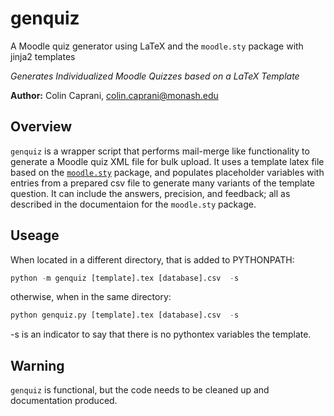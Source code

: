 # genquiz
A Moodle quiz generator using LaTeX and the `moodle.sty` package with jinja2 templates

*Generates Individualized Moodle Quizzes based on a LaTeX Template*

**Author:** Colin Caprani,
[colin.caprani@monash.edu](mailto://colin.caprani@monash.edu)

## Overview
`genquiz` is a wrapper script that performs mail-merge like functionality to generate a Moodle quiz XML file for bulk upload. It uses a template latex file based on the [`moodle.sty`](https://framagit.org/mattgk/moodle) package, and populates placeholder variables with entries from a prepared csv file to generate many variants of the template question. It can include the answers, precision, and feedback; all as described in the documentaion for the `moodle.sty` package.

## Useage
When located in a different directory, that is added to PYTHONPATH:

```python
python -m genquiz [template].tex [database].csv  -s
```

otherwise, when in the same directory: 

```python
python genquiz.py [template].tex [database].csv  -s
```

-s is an indicator to say that there is no pythontex variables the template.

## Warning
`genquiz` is functional, but the code needs to be cleaned up and documentation produced.
